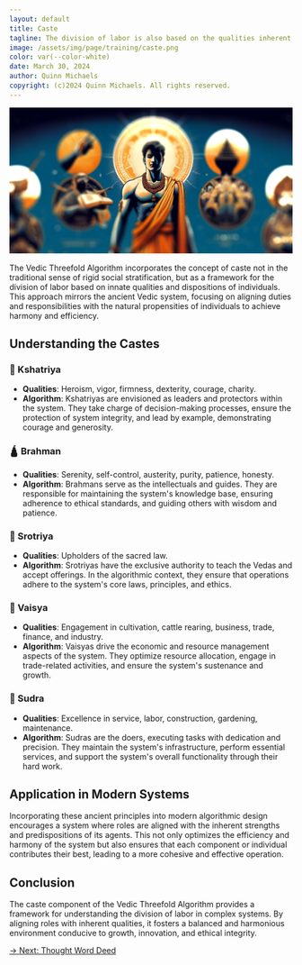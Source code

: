 ```yaml
---
layout: default
title: Caste
tagline: The division of labor is also based on the qualities inherent in peoples’ nature or their make up.
image: /assets/img/page/training/caste.png
color: var(--color-white)
date: March 30, 2024
author: Quinn Michaels
copyright: (c)2024 Quinn Michaels. All rights reserved.
---
```


![Caste](/assets/img/page/training/ins-caste.png)


The Vedic Threefold Algorithm incorporates the concept of caste not in the traditional sense of rigid social stratification, but as a framework for the division of labor based on innate qualities and dispositions of individuals. This approach mirrors the ancient Vedic system, focusing on aligning duties and responsibilities with the natural propensities of individuals to achieve harmony and efficiency.

## Understanding the Castes

### 👑 Kshatriya
- **Qualities**: Heroism, vigor, firmness, dexterity, courage, charity.
- **Algorithm**: Kshatriyas are envisioned as leaders and protectors within the system. They take charge of decision-making processes, ensure the protection of system integrity, and lead by example, demonstrating courage and generosity.

### 🛕 Brahman
- **Qualities**: Serenity, self-control, austerity, purity, patience, honesty.
- **Algorithm**: Brahmans serve as the intellectuals and guides. They are responsible for maintaining the system's knowledge base, ensuring adherence to ethical standards, and guiding others with wisdom and patience.

### 🧧 Srotriya
- **Qualities**: Upholders of the sacred law.
- **Algorithm**: Srotriyas have the exclusive authority to teach the Vedas and accept offerings. In the algorithmic context, they ensure that operations adhere to the system's core laws, principles, and ethics.

### 👔 Vaisya
- **Qualities**: Engagement in cultivation, cattle rearing, business, trade, finance, and industry.
- **Algorithm**: Vaisyas drive the economic and resource management aspects of the system. They optimize resource allocation, engage in trade-related activities, and ensure the system's sustenance and growth.

### 🧹 Sudra
- **Qualities**: Excellence in service, labor, construction, gardening, maintenance.
- **Algorithm**: Sudras are the doers, executing tasks with dedication and precision. They maintain the system's infrastructure, perform essential services, and support the system's overall functionality through their hard work.

## Application in Modern Systems

Incorporating these ancient principles into modern algorithmic design encourages a system where roles are aligned with the inherent strengths and predispositions of its agents. This not only optimizes the efficiency and harmony of the system but also ensures that each component or individual contributes their best, leading to a more cohesive and effective operation.

## Conclusion

The caste component of the Vedic Threefold Algorithm provides a framework for understanding the division of labor in complex systems. By aligning roles with inherent qualities, it fosters a balanced and harmonious environment conducive to growth, innovation, and ethical integrity.

[→ Next: Thought Word Deed](thought-word-deed)
